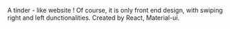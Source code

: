 A tinder - like website ! 
Of course, it is only front end design, with swiping right and left dunctionalities. 
Created by React, Material-ui. 
